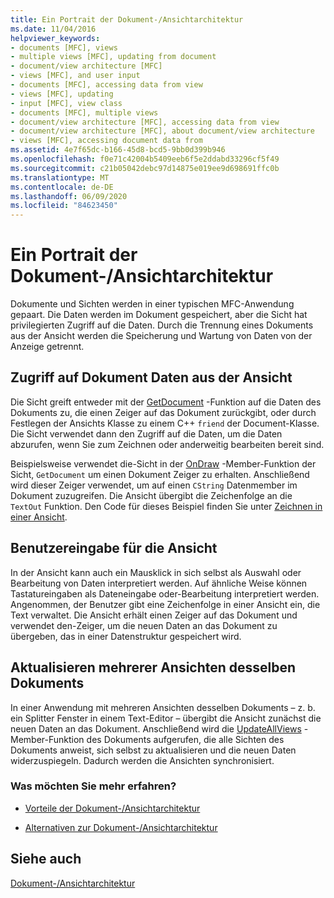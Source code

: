 ```yaml
---
title: Ein Portrait der Dokument-/Ansichtarchitektur
ms.date: 11/04/2016
helpviewer_keywords:
- documents [MFC], views
- multiple views [MFC], updating from document
- document/view architecture [MFC]
- views [MFC], and user input
- documents [MFC], accessing data from view
- views [MFC], updating
- input [MFC], view class
- documents [MFC], multiple views
- document/view architecture [MFC], accessing data from view
- document/view architecture [MFC], about document/view architecture
- views [MFC], accessing document data from
ms.assetid: 4e7f65dc-b166-45d8-bcd5-9bb0d399b946
ms.openlocfilehash: f0e71c42004b5409eeb6f5e2ddabd33296cf5f49
ms.sourcegitcommit: c21b05042debc97d14875e019ee9d698691ffc0b
ms.translationtype: MT
ms.contentlocale: de-DE
ms.lasthandoff: 06/09/2020
ms.locfileid: "84623450"
---
```

# <a name="a-portrait-of-the-documentview-architecture"></a>Ein Portrait der Dokument-/Ansichtarchitektur

Dokumente und Sichten werden in einer typischen MFC-Anwendung gepaart. Die Daten werden im Dokument gespeichert, aber die Sicht hat privilegierten Zugriff auf die Daten. Durch die Trennung eines Dokuments aus der Ansicht werden die Speicherung und Wartung von Daten von der Anzeige getrennt.

## <a name="gaining-access-to-document-data-from-the-view"></a>Zugriff auf Dokument Daten aus der Ansicht

Die Sicht greift entweder mit der [GetDocument](reference/cview-class.md#getdocument) -Funktion auf die Daten des Dokuments zu, die einen Zeiger auf das Dokument zurückgibt, oder durch Festlegen der Ansichts Klasse zu einem C++ `friend` der Document-Klasse. Die Sicht verwendet dann den Zugriff auf die Daten, um die Daten abzurufen, wenn Sie zum Zeichnen oder anderweitig bearbeiten bereit sind.

Beispielsweise verwendet die-Sicht in der [OnDraw](reference/cview-class.md#ondraw) -Member-Funktion der Sicht, `GetDocument` um einen Dokument Zeiger zu erhalten. Anschließend wird dieser Zeiger verwendet, um auf einen `CString` Datenmember im Dokument zuzugreifen. Die Ansicht übergibt die Zeichenfolge an die `TextOut` Funktion. Den Code für dieses Beispiel finden Sie unter [Zeichnen in einer Ansicht](drawing-in-a-view.md).

## <a name="user-input-to-the-view"></a>Benutzereingabe für die Ansicht

In der Ansicht kann auch ein Mausklick in sich selbst als Auswahl oder Bearbeitung von Daten interpretiert werden. Auf ähnliche Weise können Tastatureingaben als Dateneingabe oder-Bearbeitung interpretiert werden. Angenommen, der Benutzer gibt eine Zeichenfolge in einer Ansicht ein, die Text verwaltet. Die Ansicht erhält einen Zeiger auf das Dokument und verwendet den-Zeiger, um die neuen Daten an das Dokument zu übergeben, das in einer Datenstruktur gespeichert wird.

## <a name="updating-multiple-views-of-the-same-document"></a>Aktualisieren mehrerer Ansichten desselben Dokuments

In einer Anwendung mit mehreren Ansichten desselben Dokuments – z. b. ein Splitter Fenster in einem Text-Editor – übergibt die Ansicht zunächst die neuen Daten an das Dokument. Anschließend wird die [UpdateAllViews](reference/cdocument-class.md#updateallviews) -Member-Funktion des Dokuments aufgerufen, die alle Sichten des Dokuments anweist, sich selbst zu aktualisieren und die neuen Daten widerzuspiegeln. Dadurch werden die Ansichten synchronisiert.

### <a name="what-do-you-want-to-know-more-about"></a>Was möchten Sie mehr erfahren?

- [Vorteile der Dokument-/Ansichtarchitektur](advantages-of-the-document-view-architecture.md)

- [Alternativen zur Dokument-/Ansichtarchitektur](alternatives-to-the-document-view-architecture.md)

## <a name="see-also"></a>Siehe auch

[Dokument-/Ansichtarchitektur](document-view-architecture.md)
